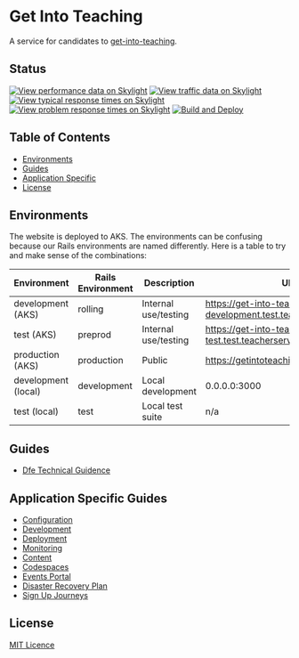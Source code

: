 # Get Into Teaching

A service for candidates to [get-into-teaching](https://getintoteaching.education.gov.uk/).

## Status

[![View performance data on Skylight](https://badges.skylight.io/status/cCXe4O12iXtO.svg?token=dmQT0j0nuvDKRWL0RSr5ZMr-ARd25yfRzTePxnMsLYU)](https://www.skylight.io/app/applications/cCXe4O12iXtO)
[![View traffic data on Skylight](https://badges.skylight.io/rpm/cCXe4O12iXtO.svg?token=dmQT0j0nuvDKRWL0RSr5ZMr-ARd25yfRzTePxnMsLYU)](https://www.skylight.io/app/applications/cCXe4O12iXtO)
[![View typical response times on Skylight](https://badges.skylight.io/typical/cCXe4O12iXtO.svg?token=dmQT0j0nuvDKRWL0RSr5ZMr-ARd25yfRzTePxnMsLYU)](https://www.skylight.io/app/applications/cCXe4O12iXtO)
[![View problem response times on Skylight](https://badges.skylight.io/problem/cCXe4O12iXtO.svg?token=dmQT0j0nuvDKRWL0RSr5ZMr-ARd25yfRzTePxnMsLYU)](https://www.skylight.io/app/applications/cCXe4O12iXtO)
[![Build and Deploy](https://github.com/DFE-Digital/get-into-teaching-app/actions/workflows/build.yml/badge.svg)](https://github.com/DFE-Digital/get-into-teaching-app/actions/workflows/build.yml)

## Table of Contents

- [Environments](#environments)
- [Guides](#guides)
- [Application Specific](#guides)
- [License](#license)

## Environments

The website is deployed to AKS. The environments can be confusing because our Rails environments are named differently. Here is a table to try and make sense of the combinations:

| Environment             | Rails Environment | Description                      | URL                                                                   |
| ----------------------- | ----------------- | -------------------------------- | --------------------------------------------------------------------- |
| development (AKS)       | rolling           | Internal use/testing             | https://get-into-teaching-app-development.test.teacherservices.cloud  |
| test (AKS)              | preprod           | Internal use/testing             | https://get-into-teaching-app-test.test.teacherservices.cloud         |
| production (AKS)        | production        | Public                           | https://getintoteaching.education.gov.uk                              |
| development (local)     | development       | Local development                | 0.0.0.0:3000                                                          |
| test (local)            | test              | Local test suite                 | n/a                                                                   |

## Guides

- [Dfe Technical Guidence](https://technical-guidance.education.gov.uk/)

## Application Specific Guides

- [Configuration](/docs/configuration.md)
- [Development](/docs/development.md)
- [Deployment](/docs/deployment.md)
- [Monitoring](/docs/monitoring.md)
- [Content](/docs/content.md)
- [Codespaces](/docs/codespaces.md)
- [Events Portal](/docs/events-portal.md)
- [Disaster Recovery Plan](/docs/disaster-recovery.md)
- [Sign Up Journeys](/docs/sign-up-journeys.md)

## License

[MIT Licence](LICENCE)
